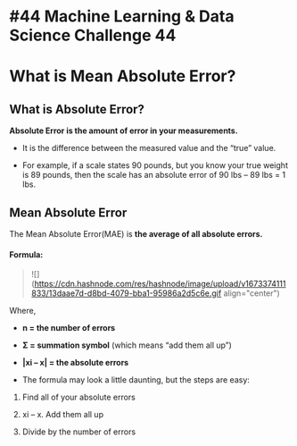 # #44 Machine Learning & Data Science Challenge 44

# What is Mean Absolute Error?

## What is Absolute Error?

**Absolute Error is the amount of error in your measurements.**

* It is the difference between the measured value and the “true” value.
    
* For example, if a scale states 90 pounds, but you know your true weight is 89 pounds, then the scale has an absolute error of 90 lbs – 89 lbs = 1 lbs.
    

## Mean Absolute Error

The Mean Absolute Error(MAE) is **the average of all absolute errors.**

#### Formula:

> ![](https://cdn.hashnode.com/res/hashnode/image/upload/v1673374111833/13daae7d-d8bd-4079-bba1-95986a2d5c6e.gif align="center")

Where,

* **n = the number of errors**
    
* **Σ = summation symbol** (which means “add them all up”)
    
* **|xi – x| = the absolute errors**
    

* The formula may look a little daunting, but the steps are easy:
    

1. Find all of your absolute errors
    
2. xi – x. Add them all up
    
3. Divide by the number of errors